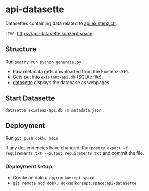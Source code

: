 # api-datasette

Datasettes containing data related to [api.existenz.ch](https://api.existenz.ch).

`LIVE`: <https://api-datasette.konzept.space>

## Structure

Run `poetry run python generate.py`

- Raw metadata gets downloaded from the Existenz-API.
- Gets put into `existenz-api.db` ([SQLite file](https://sqlite.org)).
- [datasette](https://datasette.io) displays the database as webpages.

## Start Datasette

`datasette existenz-api.db -m metadata.json`

## Deployment

Run `git push dokku main`

If any dependencies have changed: Run `poetry export -f requirements.txt --output requirements.txt` and commit the file.

### Deployment setup

- Create an dokku app on `konzept.space`.
- `git remote add dokku dokku@konzept.space:api-datasette`
